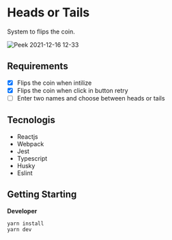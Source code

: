 # Heads or Tails

System to flips the coin.

![Peek 2021-12-16 12-33](https://user-images.githubusercontent.com/15862643/146400917-8b7b78b6-4f29-47b2-ba8e-3071f366f4c7.gif)


## Requirements

- [x] Flips the coin when intilize
- [x] Flips the coin when click in button retry
- [ ] Enter two names and choose between heads or tails

## Tecnologis

- Reactjs
- Webpack
- Jest
- Typescript
- Husky
- Eslint

## Getting Starting

**Developer**
```
yarn install
yarn dev
```
